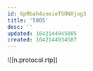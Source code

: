 ```yaml
---
id: 6pRbah4zneieTSONXjog3
title: '5005'
desc: ''
updated: 1642144945085
created: 1642144934587
---
```


![[n.protocol.rtp]]
